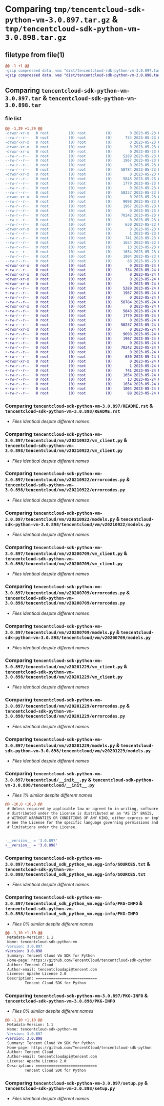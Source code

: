 # Comparing `tmp/tencentcloud-sdk-python-vm-3.0.897.tar.gz` & `tmp/tencentcloud-sdk-python-vm-3.0.898.tar.gz`

## filetype from file(1)

```diff
@@ -1 +1 @@
-gzip compressed data, was "dist/tencentcloud-sdk-python-vm-3.0.897.tar", last modified: Tue May 23 02:35:44 2023, max compression
+gzip compressed data, was "dist/tencentcloud-sdk-python-vm-3.0.898.tar", last modified: Wed May 24 02:11:12 2023, max compression
```

## Comparing `tencentcloud-sdk-python-vm-3.0.897.tar` & `tencentcloud-sdk-python-vm-3.0.898.tar`

### file list

```diff
@@ -1,29 +1,29 @@
-drwxr-xr-x   0 root         (0) root         (0)        0 2023-05-23 02:35:44.000000 tencentcloud-sdk-python-vm-3.0.897/
--rw-r--r--   0 root         (0) root         (0)      734 2023-05-23 02:35:44.000000 tencentcloud-sdk-python-vm-3.0.897/README.rst
-drwxr-xr-x   0 root         (0) root         (0)        0 2023-05-23 02:35:44.000000 tencentcloud-sdk-python-vm-3.0.897/tencentcloud/
-drwxr-xr-x   0 root         (0) root         (0)        0 2023-05-23 02:35:44.000000 tencentcloud-sdk-python-vm-3.0.897/tencentcloud/vm/
-drwxr-xr-x   0 root         (0) root         (0)        0 2023-05-23 02:35:44.000000 tencentcloud-sdk-python-vm-3.0.897/tencentcloud/vm/v20210922/
--rw-r--r--   0 root         (0) root         (0)     5289 2023-05-23 02:35:44.000000 tencentcloud-sdk-python-vm-3.0.897/tencentcloud/vm/v20210922/vm_client.py
--rw-r--r--   0 root         (0) root         (0)     1967 2023-05-23 02:35:44.000000 tencentcloud-sdk-python-vm-3.0.897/tencentcloud/vm/v20210922/errorcodes.py
--rw-r--r--   0 root         (0) root         (0)        0 2023-05-23 02:35:44.000000 tencentcloud-sdk-python-vm-3.0.897/tencentcloud/vm/v20210922/__init__.py
--rw-r--r--   0 root         (0) root         (0)    58784 2023-05-23 02:35:44.000000 tencentcloud-sdk-python-vm-3.0.897/tencentcloud/vm/v20210922/models.py
-drwxr-xr-x   0 root         (0) root         (0)        0 2023-05-23 02:35:44.000000 tencentcloud-sdk-python-vm-3.0.897/tencentcloud/vm/v20200709/
--rw-r--r--   0 root         (0) root         (0)     5843 2023-05-23 02:35:44.000000 tencentcloud-sdk-python-vm-3.0.897/tencentcloud/vm/v20200709/vm_client.py
--rw-r--r--   0 root         (0) root         (0)     1779 2023-05-23 02:35:44.000000 tencentcloud-sdk-python-vm-3.0.897/tencentcloud/vm/v20200709/errorcodes.py
--rw-r--r--   0 root         (0) root         (0)        0 2023-05-23 02:35:44.000000 tencentcloud-sdk-python-vm-3.0.897/tencentcloud/vm/v20200709/__init__.py
--rw-r--r--   0 root         (0) root         (0)    50237 2023-05-23 02:35:44.000000 tencentcloud-sdk-python-vm-3.0.897/tencentcloud/vm/v20200709/models.py
-drwxr-xr-x   0 root         (0) root         (0)        0 2023-05-23 02:35:44.000000 tencentcloud-sdk-python-vm-3.0.897/tencentcloud/vm/v20201229/
--rw-r--r--   0 root         (0) root         (0)     9098 2023-05-23 02:35:44.000000 tencentcloud-sdk-python-vm-3.0.897/tencentcloud/vm/v20201229/vm_client.py
--rw-r--r--   0 root         (0) root         (0)     1967 2023-05-23 02:35:44.000000 tencentcloud-sdk-python-vm-3.0.897/tencentcloud/vm/v20201229/errorcodes.py
--rw-r--r--   0 root         (0) root         (0)        0 2023-05-23 02:35:44.000000 tencentcloud-sdk-python-vm-3.0.897/tencentcloud/vm/v20201229/__init__.py
--rw-r--r--   0 root         (0) root         (0)    70242 2023-05-23 02:35:44.000000 tencentcloud-sdk-python-vm-3.0.897/tencentcloud/vm/v20201229/models.py
--rw-r--r--   0 root         (0) root         (0)        0 2023-05-23 02:35:44.000000 tencentcloud-sdk-python-vm-3.0.897/tencentcloud/vm/__init__.py
--rw-r--r--   0 root         (0) root         (0)      630 2023-05-23 02:35:44.000000 tencentcloud-sdk-python-vm-3.0.897/tencentcloud/__init__.py
-drwxr-xr-x   0 root         (0) root         (0)        0 2023-05-23 02:35:44.000000 tencentcloud-sdk-python-vm-3.0.897/tencentcloud_sdk_python_vm.egg-info/
--rw-r--r--   0 root         (0) root         (0)        1 2023-05-23 02:35:44.000000 tencentcloud-sdk-python-vm-3.0.897/tencentcloud_sdk_python_vm.egg-info/dependency_links.txt
--rw-r--r--   0 root         (0) root         (0)      741 2023-05-23 02:35:44.000000 tencentcloud-sdk-python-vm-3.0.897/tencentcloud_sdk_python_vm.egg-info/SOURCES.txt
--rw-r--r--   0 root         (0) root         (0)     1654 2023-05-23 02:35:44.000000 tencentcloud-sdk-python-vm-3.0.897/tencentcloud_sdk_python_vm.egg-info/PKG-INFO
--rw-r--r--   0 root         (0) root         (0)       13 2023-05-23 02:35:44.000000 tencentcloud-sdk-python-vm-3.0.897/tencentcloud_sdk_python_vm.egg-info/top_level.txt
--rw-r--r--   0 root         (0) root         (0)     1654 2023-05-23 02:35:44.000000 tencentcloud-sdk-python-vm-3.0.897/PKG-INFO
--rw-r--r--   0 root         (0) root         (0)     1004 2023-05-23 02:35:44.000000 tencentcloud-sdk-python-vm-3.0.897/setup.py
--rw-r--r--   0 root         (0) root         (0)       88 2023-05-23 02:35:44.000000 tencentcloud-sdk-python-vm-3.0.897/setup.cfg
+drwxr-xr-x   0 root         (0) root         (0)        0 2023-05-24 02:11:12.000000 tencentcloud-sdk-python-vm-3.0.898/
+-rw-r--r--   0 root         (0) root         (0)      734 2023-05-24 02:11:12.000000 tencentcloud-sdk-python-vm-3.0.898/README.rst
+drwxr-xr-x   0 root         (0) root         (0)        0 2023-05-24 02:11:12.000000 tencentcloud-sdk-python-vm-3.0.898/tencentcloud/
+drwxr-xr-x   0 root         (0) root         (0)        0 2023-05-24 02:11:12.000000 tencentcloud-sdk-python-vm-3.0.898/tencentcloud/vm/
+drwxr-xr-x   0 root         (0) root         (0)        0 2023-05-24 02:11:12.000000 tencentcloud-sdk-python-vm-3.0.898/tencentcloud/vm/v20210922/
+-rw-r--r--   0 root         (0) root         (0)     5289 2023-05-24 02:11:12.000000 tencentcloud-sdk-python-vm-3.0.898/tencentcloud/vm/v20210922/vm_client.py
+-rw-r--r--   0 root         (0) root         (0)     1967 2023-05-24 02:11:12.000000 tencentcloud-sdk-python-vm-3.0.898/tencentcloud/vm/v20210922/errorcodes.py
+-rw-r--r--   0 root         (0) root         (0)        0 2023-05-24 02:11:12.000000 tencentcloud-sdk-python-vm-3.0.898/tencentcloud/vm/v20210922/__init__.py
+-rw-r--r--   0 root         (0) root         (0)    58784 2023-05-24 02:11:12.000000 tencentcloud-sdk-python-vm-3.0.898/tencentcloud/vm/v20210922/models.py
+drwxr-xr-x   0 root         (0) root         (0)        0 2023-05-24 02:11:12.000000 tencentcloud-sdk-python-vm-3.0.898/tencentcloud/vm/v20200709/
+-rw-r--r--   0 root         (0) root         (0)     5843 2023-05-24 02:11:12.000000 tencentcloud-sdk-python-vm-3.0.898/tencentcloud/vm/v20200709/vm_client.py
+-rw-r--r--   0 root         (0) root         (0)     1779 2023-05-24 02:11:12.000000 tencentcloud-sdk-python-vm-3.0.898/tencentcloud/vm/v20200709/errorcodes.py
+-rw-r--r--   0 root         (0) root         (0)        0 2023-05-24 02:11:12.000000 tencentcloud-sdk-python-vm-3.0.898/tencentcloud/vm/v20200709/__init__.py
+-rw-r--r--   0 root         (0) root         (0)    50237 2023-05-24 02:11:12.000000 tencentcloud-sdk-python-vm-3.0.898/tencentcloud/vm/v20200709/models.py
+drwxr-xr-x   0 root         (0) root         (0)        0 2023-05-24 02:11:12.000000 tencentcloud-sdk-python-vm-3.0.898/tencentcloud/vm/v20201229/
+-rw-r--r--   0 root         (0) root         (0)     9098 2023-05-24 02:11:12.000000 tencentcloud-sdk-python-vm-3.0.898/tencentcloud/vm/v20201229/vm_client.py
+-rw-r--r--   0 root         (0) root         (0)     1967 2023-05-24 02:11:12.000000 tencentcloud-sdk-python-vm-3.0.898/tencentcloud/vm/v20201229/errorcodes.py
+-rw-r--r--   0 root         (0) root         (0)        0 2023-05-24 02:11:12.000000 tencentcloud-sdk-python-vm-3.0.898/tencentcloud/vm/v20201229/__init__.py
+-rw-r--r--   0 root         (0) root         (0)    70242 2023-05-24 02:11:12.000000 tencentcloud-sdk-python-vm-3.0.898/tencentcloud/vm/v20201229/models.py
+-rw-r--r--   0 root         (0) root         (0)        0 2023-05-24 02:11:12.000000 tencentcloud-sdk-python-vm-3.0.898/tencentcloud/vm/__init__.py
+-rw-r--r--   0 root         (0) root         (0)      630 2023-05-24 02:11:12.000000 tencentcloud-sdk-python-vm-3.0.898/tencentcloud/__init__.py
+drwxr-xr-x   0 root         (0) root         (0)        0 2023-05-24 02:11:12.000000 tencentcloud-sdk-python-vm-3.0.898/tencentcloud_sdk_python_vm.egg-info/
+-rw-r--r--   0 root         (0) root         (0)        1 2023-05-24 02:11:12.000000 tencentcloud-sdk-python-vm-3.0.898/tencentcloud_sdk_python_vm.egg-info/dependency_links.txt
+-rw-r--r--   0 root         (0) root         (0)      741 2023-05-24 02:11:12.000000 tencentcloud-sdk-python-vm-3.0.898/tencentcloud_sdk_python_vm.egg-info/SOURCES.txt
+-rw-r--r--   0 root         (0) root         (0)     1654 2023-05-24 02:11:12.000000 tencentcloud-sdk-python-vm-3.0.898/tencentcloud_sdk_python_vm.egg-info/PKG-INFO
+-rw-r--r--   0 root         (0) root         (0)       13 2023-05-24 02:11:12.000000 tencentcloud-sdk-python-vm-3.0.898/tencentcloud_sdk_python_vm.egg-info/top_level.txt
+-rw-r--r--   0 root         (0) root         (0)     1654 2023-05-24 02:11:12.000000 tencentcloud-sdk-python-vm-3.0.898/PKG-INFO
+-rw-r--r--   0 root         (0) root         (0)     1004 2023-05-24 02:11:12.000000 tencentcloud-sdk-python-vm-3.0.898/setup.py
+-rw-r--r--   0 root         (0) root         (0)       88 2023-05-24 02:11:12.000000 tencentcloud-sdk-python-vm-3.0.898/setup.cfg
```

### Comparing `tencentcloud-sdk-python-vm-3.0.897/README.rst` & `tencentcloud-sdk-python-vm-3.0.898/README.rst`

 * *Files identical despite different names*

### Comparing `tencentcloud-sdk-python-vm-3.0.897/tencentcloud/vm/v20210922/vm_client.py` & `tencentcloud-sdk-python-vm-3.0.898/tencentcloud/vm/v20210922/vm_client.py`

 * *Files identical despite different names*

### Comparing `tencentcloud-sdk-python-vm-3.0.897/tencentcloud/vm/v20210922/errorcodes.py` & `tencentcloud-sdk-python-vm-3.0.898/tencentcloud/vm/v20210922/errorcodes.py`

 * *Files identical despite different names*

### Comparing `tencentcloud-sdk-python-vm-3.0.897/tencentcloud/vm/v20210922/models.py` & `tencentcloud-sdk-python-vm-3.0.898/tencentcloud/vm/v20210922/models.py`

 * *Files identical despite different names*

### Comparing `tencentcloud-sdk-python-vm-3.0.897/tencentcloud/vm/v20200709/vm_client.py` & `tencentcloud-sdk-python-vm-3.0.898/tencentcloud/vm/v20200709/vm_client.py`

 * *Files identical despite different names*

### Comparing `tencentcloud-sdk-python-vm-3.0.897/tencentcloud/vm/v20200709/errorcodes.py` & `tencentcloud-sdk-python-vm-3.0.898/tencentcloud/vm/v20200709/errorcodes.py`

 * *Files identical despite different names*

### Comparing `tencentcloud-sdk-python-vm-3.0.897/tencentcloud/vm/v20200709/models.py` & `tencentcloud-sdk-python-vm-3.0.898/tencentcloud/vm/v20200709/models.py`

 * *Files identical despite different names*

### Comparing `tencentcloud-sdk-python-vm-3.0.897/tencentcloud/vm/v20201229/vm_client.py` & `tencentcloud-sdk-python-vm-3.0.898/tencentcloud/vm/v20201229/vm_client.py`

 * *Files identical despite different names*

### Comparing `tencentcloud-sdk-python-vm-3.0.897/tencentcloud/vm/v20201229/errorcodes.py` & `tencentcloud-sdk-python-vm-3.0.898/tencentcloud/vm/v20201229/errorcodes.py`

 * *Files identical despite different names*

### Comparing `tencentcloud-sdk-python-vm-3.0.897/tencentcloud/vm/v20201229/models.py` & `tencentcloud-sdk-python-vm-3.0.898/tencentcloud/vm/v20201229/models.py`

 * *Files identical despite different names*

### Comparing `tencentcloud-sdk-python-vm-3.0.897/tencentcloud/__init__.py` & `tencentcloud-sdk-python-vm-3.0.898/tencentcloud/__init__.py`

 * *Files 1% similar despite different names*

```diff
@@ -10,8 +10,8 @@
 # Unless required by applicable law or agreed to in writing, software
 # distributed under the License is distributed on an "AS IS" BASIS,
 # WITHOUT WARRANTIES OR CONDITIONS OF ANY KIND, either express or implied.
 # See the License for the specific language governing permissions and
 # limitations under the License.
 
 
-__version__ = '3.0.897'
+__version__ = '3.0.898'
```

### Comparing `tencentcloud-sdk-python-vm-3.0.897/tencentcloud_sdk_python_vm.egg-info/SOURCES.txt` & `tencentcloud-sdk-python-vm-3.0.898/tencentcloud_sdk_python_vm.egg-info/SOURCES.txt`

 * *Files identical despite different names*

### Comparing `tencentcloud-sdk-python-vm-3.0.897/tencentcloud_sdk_python_vm.egg-info/PKG-INFO` & `tencentcloud-sdk-python-vm-3.0.898/tencentcloud_sdk_python_vm.egg-info/PKG-INFO`

 * *Files 0% similar despite different names*

```diff
@@ -1,10 +1,10 @@
 Metadata-Version: 1.1
 Name: tencentcloud-sdk-python-vm
-Version: 3.0.897
+Version: 3.0.898
 Summary: Tencent Cloud Vm SDK for Python
 Home-page: https://github.com/TencentCloud/tencentcloud-sdk-python
 Author: Tencent Cloud
 Author-email: tencentcloudapi@tencent.com
 License: Apache License 2.0
 Description: ============================
         Tencent Cloud SDK for Python
```

### Comparing `tencentcloud-sdk-python-vm-3.0.897/PKG-INFO` & `tencentcloud-sdk-python-vm-3.0.898/PKG-INFO`

 * *Files 0% similar despite different names*

```diff
@@ -1,10 +1,10 @@
 Metadata-Version: 1.1
 Name: tencentcloud-sdk-python-vm
-Version: 3.0.897
+Version: 3.0.898
 Summary: Tencent Cloud Vm SDK for Python
 Home-page: https://github.com/TencentCloud/tencentcloud-sdk-python
 Author: Tencent Cloud
 Author-email: tencentcloudapi@tencent.com
 License: Apache License 2.0
 Description: ============================
         Tencent Cloud SDK for Python
```

### Comparing `tencentcloud-sdk-python-vm-3.0.897/setup.py` & `tencentcloud-sdk-python-vm-3.0.898/setup.py`

 * *Files identical despite different names*

